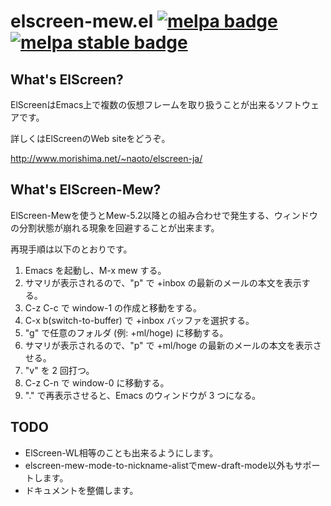 # elscreen-mew.el [![melpa badge][melpa-badge]][melpa-link] [![melpa stable badge][melpa-stable-badge]][melpa-stable-link]

## What's ElScreen?

ElScreenはEmacs上で複数の仮想フレームを取り扱うことが出来るソフトウェアです。

詳しくはElScreenのWeb siteをどうぞ。

http://www.morishima.net/~naoto/elscreen-ja/

## What's ElScreen-Mew?

ElScreen-Mewを使うとMew-5.2以降との組み合わせで発生する、ウィンドウの分割状態が崩れる現象を回避することが出来ます。

再現手順は以下のとおりです。

1. Emacs を起動し、M-x mew する。
2. サマリが表示されるので、"p" で +inbox の最新のメールの本文を表示する。
3. C-z C-c で window-1 の作成と移動をする。
4. C-x b(switch-to-buffer) で +inbox バッファを選択する。
5. "g" で任意のフォルダ (例: +ml/hoge) に移動する。
6. サマリが表示されるので、"p" で +ml/hoge の最新のメールの本文を表示させる。
7. "v" を 2 回打つ。
8. C-z C-n で window-0 に移動する。
9. "." で再表示させると、Emacs のウィンドウが 3 つになる。

## TODO

- ElScreen-WL相等のことも出来るようにします。
- elscreen-mew-mode-to-nickname-alistでmew-draft-mode以外もサポートします。
- ドキュメントを整備します。

[melpa-link]: http://melpa.org/#/elscreen-mew
[melpa-stable-link]: http://stable.melpa.org/#/elscreen-mew
[melpa-badge]: http://melpa.org/packages/elscreen-mew-badge.svg
[melpa-stable-badge]: http://stable.melpa.org/packages/elscreen-mew-badge.svg
